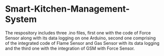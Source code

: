 # Smart-Kitchen-Management-System
The respository includes three .ino files, first one with the code of Force Sensor along with its data logging on one Arduino, second one comprising of the integrated code of Flame Sensor and Gas Sensor with its data logging and the third one with the integration of GSM with Force Sensor.

